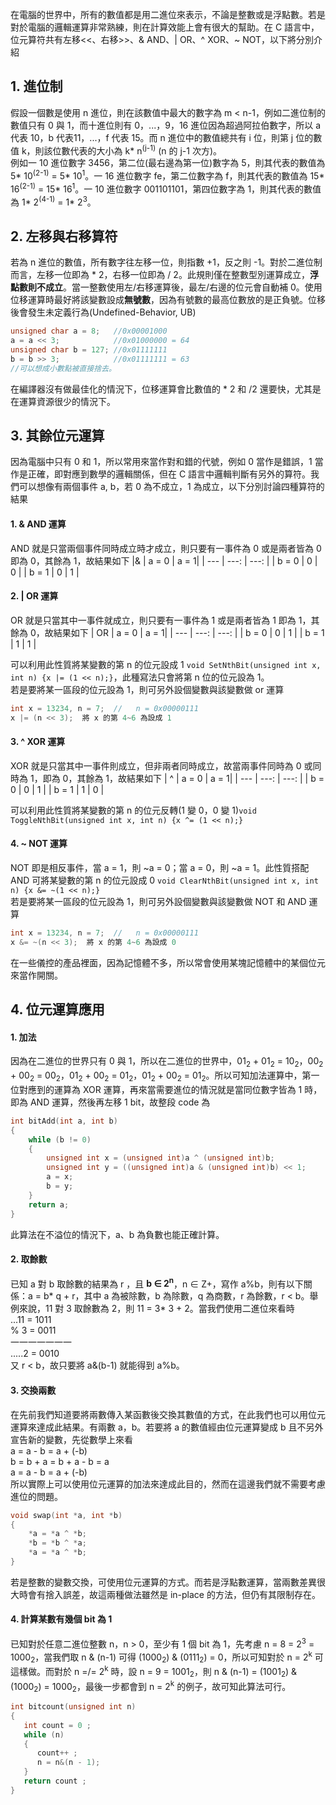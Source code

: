 在電腦的世界中，所有的數值都是用二進位來表示，不論是整數或是浮點數。若是對於電腦的邏輯運算非常熟練，則在計算效能上會有很大的幫助。在 C 語言中，位元算符共有左移<<、右移>>、& AND、| OR、^ XOR、~ NOT，以下將分別介紹

## 1. 進位制
假設一個數是使用 n 進位，則在該數值中最大的數字為 m < n-1，例如二進位制的數值只有 0 與 1，而十進位則有 0，...，9，16 進位因為超過阿拉伯數字，所以 a 代表 10，b 代表11，...，f 代表 15。而 n 進位中的數值總共有 i 位，則第 j 位的數值 k，則該位數代表的大小為 k* n<sup>(j-1)</sup> (n 的 j-1 次方)。\
例如一 10 進位數字 3456，第二位(最右邊為第一位)數字為 5，則其代表的數值為 5* 10<sup>(2-1)</sup> = 5* 10<sup>1</sup>。一 16 進位數字 fe，第二位數字為 f，則其代表的數值為 15* 16<sup>(2-1)</sup> = 15* 16<sup>1</sup>。一 10 進位數字 001101101，第四位數字為 1，則其代表的數值為 1* 2<sup>(4-1)</sup> = 1* 2<sup>3</sup>。

## 2. 左移與右移算符
若為 n 進位的數值，所有數字往左移一位，則指數 +1，反之則 -1。對於二進位制而言，左移一位即為 * 2，右移一位即為 / 2。此規則僅在整數型別運算成立，**浮點數則不成立**。當一整數使用左/右移運算後，最左/右邊的位元會自動補 0。使用位移運算時最好將該變數設成**無號數**，因為有號數的最高位數放的是正負號。位移後會發生未定義行為(Undefined-Behavior, UB)
```C
unsigned char a = 8;   //0x00001000
a = a << 3;            //0x01000000 = 64
unsigned char b = 127; //0x01111111
b = b >> 3;            //0x01111111 = 63
//可以想成小數點被直接捨去。
```
在編譯器沒有做最佳化的情況下，位移運算會比數值的 * 2 和 /2 還要快，尤其是在運算資源很少的情況下。

## 3. 其餘位元運算
因為電腦中只有 0 和 1，所以常用來當作對和錯的代號，例如 0 當作是錯誤，1 當作是正確，即對應到數學的邏輯關係，但在 C 語言中邏輯判斷有另外的算符。我們可以想像有兩個事件 a, b，若 0 為不成立，1 為成立，以下分別討論四種算符的結果
#### 1. & AND 運算
AND 就是只當兩個事件同時成立時才成立，則只要有一事件為 0 或是兩者皆為 0 即為 0，其餘為 1，故結果如下
|& | a = 0 | a = 1|
| --- | ---: | ---: |
| b = 0 | 0 | 0 |
| b = 1 | 0 | 1 |

#### 2. | OR 運算
OR 就是只當其中一事件就成立，則只要有一事件為 1 或是兩者皆為 1 即為 1，其餘為 0，故結果如下
| OR | a = 0 | a = 1|
| --- | ---: | ---: |
| b = 0 | 0 | 1 |
| b = 1 | 1 | 1 |

可以利用此性質將某變數的第 n 的位元設成 1 ```void SetNthBit(unsigned int x, int n) {x |= (1 << n);}```，此種寫法只會將第 n 位的位元設為 1。\
若是要將某一區段的位元設為 1，則可另外設個變數與該變數做 or 運算 
```C
int x = 13234, n = 7;  //   n = 0x00000111
x |= (n << 3);  將 x 的第 4~6 為設成 1
```

#### 3. ^ XOR 運算
XOR 就是只當其中一事件則成立，但非兩者同時成立，故當兩事件同時為 0 或同時為 1，即為 0，其餘為 1，故結果如下
| ^ | a = 0 | a = 1|
| --- | ---: | ---: |
| b = 0 | 0 | 1 |
| b = 1 | 1 | 0 |

可以利用此性質將某變數的第 n 的位元反轉(1 變 0，0 變 1)```void ToggleNthBit(unsigned int x, int n) {x ^= (1 << n);}```

#### 4. ~ NOT 運算
NOT 即是相反事件，當 a = 1，則 ~a = 0；當 a = 0，則 ~a = 1。此性質搭配 AND 可將某變數的第 n 的位元設成 0 ```void ClearNthBit(unsigned int x, int n) {x &= ~(1 << n);}```\
若是要將某一區段的位元設為 1，則可另外設個變數與該變數做 NOT 和 AND 運算 
```C
int x = 13234, n = 7;  //   n = 0x00000111
x &= ~(n << 3);  將 x 的第 4~6 為設成 0
```
在一些儀控的產品裡面，因為記憶體不多，所以常會使用某塊記憶體中的某個位元來當作開關。
## 4. 位元運算應用
#### 1. 加法
因為在二進位的世界只有 0 與 1，所以在二進位的世界中，01<sub>2</sub> + 01<sub>2</sub> = 10<sub>2</sub>，00<sub>2</sub> + 00<sub>2</sub> = 00<sub>2</sub>，01<sub>2</sub> + 00<sub>2</sub> = 01<sub>2</sub>，01<sub>2</sub> + 00<sub>2</sub> = 01<sub>2</sub>。所以可知加法運算中，第一位對應到的運算為 XOR 運算，再來當需要進位的情況就是當同位數字皆為 1 時，即為 AND 運算，然後再左移 1 bit，故整段 code 為
```C
int bitAdd(int a, int b)
{
    while (b != 0) 
    {
        unsigned int x = (unsigned int)a ^ (unsigned int)b;
        unsigned int y = ((unsigned int)a & (unsigned int)b) << 1; 
        a = x;
        b = y;
    }
    return a;
}
```
此算法在不溢位的情況下，a、b 為負數也能正確計算。

#### 2. 取餘數
已知 a 對 b 取餘數的結果為 r ，且 **b ∈ 2<sup>n</sup>**，n ∈ Z+，寫作 a%b，則有以下關係：a = b* q + r，其中 a 為被除數，b 為除數，q 為商數，r 為餘數，r < b。舉例來說，11 對 3 取餘數為 2，則 11 = 3* 3 + 2。當我們使用二進位來看時\
...11 = 1011\
% 3 = 0011\
一一一一一一一\
.....2 = 0010\
又 r < b，故只要將 a&(b-1) 就能得到 a%b。

#### 3. 交換兩數
在先前我們知道要將兩數傳入某函數後交換其數值的方式，在此我們也可以用位元運算來達成此結果。有兩數 a，b。若要將 a 的數值經由位元運算變成 b 且不另外宣告新的變數，先從數學上來看\
a = a - b = a + (-b)\
b = b + a = b + a - b = a\
a = a - b = a + (-b)\
所以實際上可以使用位元運算的加法來達成此目的，然而在這邊我們就不需要考慮進位的問題。
```C
void swap(int *a, int *b)
{
    *a = *a ^ *b;
    *b = *b ^ *a;
    *a = *a ^ *b;
}
```
若是整數的變數交換，可使用位元運算的方式。而若是浮點數運算，當兩數差異很大時會有捨入誤差，故這兩種做法雖然是 in-place 的方法，但仍有其限制存在。

#### 4. 計算某數有幾個 bit 為 1
已知對於任意二進位整數 n，n > 0，至少有 1 個 bit 為 1，先考慮 n = 8 = 2<sup>3</sup> = 1000<sub>2</sub>，當我們取 n & (n-1) 可得 (1000<sub>2</sub>) & (0111<sub>2</sub>) = 0，所以可知對於 n = 2<sup>k</sup> 可這樣做。而對於 n =/= 2<sup>k</sup> 時，設 n = 9 = 1001<sub>2</sub>，則 n & (n-1) = (1001<sub>2</sub>) & (1000<sub>2</sub>) = 1000<sub>2</sub>，最後一步都會到 n = 2<sup>k</sup> 的例子，故可知此算法可行。
```C
int bitcount(unsigned int n)
{
   int count = 0 ;
   while (n)
   {
      count++ ;
      n = n&(n - 1);
   }
   return count ;
}
```
